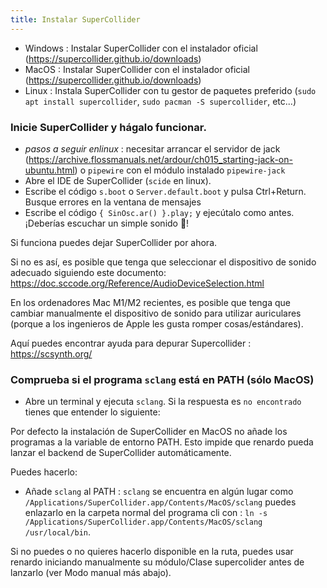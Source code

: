 ```yaml
---
title: Instalar SuperCollider
---
```


- Windows : Instalar SuperCollider con el instalador oficial (https://supercollider.github.io/downloads) 
- MacOS : Instalar SuperCollider con el instalador oficial (https://supercollider.github.io/downloads) 
- Linux : Instala SuperCollider con tu gestor de paquetes preferido (`sudo apt install supercollider`, `sudo pacman -S supercollider`, etc...)


### Inicie SuperCollider y hágalo funcionar.

- _pasos a seguir enlinux_ : necesitar arrancar el servidor de jack (https://archive.flossmanuals.net/ardour/ch015_starting-jack-on-ubuntu.html) o `pipewire` con el módulo instalado `pipewire-jack`
- Abre el IDE de SuperCollider  (`scide` en linux).
- Escribe el código `s.boot` o `Server.default.boot` y pulsa Ctrl+Return. Busque errores en la ventana de mensajes
- Escribe el código `{ SinOsc.ar() }.play;` y ejecútalo como antes. ¡Deberías escuchar un simple sonido 🎊!


Si funciona puedes dejar SuperCollider por ahora.

Si no es así, es posible que tenga que seleccionar el dispositivo de sonido adecuado siguiendo este documento: https://doc.sccode.org/Reference/AudioDeviceSelection.html

En los ordenadores Mac M1/M2 recientes, es posible que tenga que cambiar manualmente el dispositivo de sonido para utilizar auriculares (porque a los ingenieros de Apple les gusta romper cosas/estándares).

Aquí puedes encontrar ayuda para depurar Supercollider : https://scsynth.org/



### Comprueba si el programa `sclang` está en PATH (sólo MacOS)

- Abre un terminal y ejecuta `sclang`. Si la respuesta es `no encontrado` tienes que entender lo siguiente:

Por defecto la instalación de SuperCollider en MacOS no añade los programas a la variable de entorno PATH. Esto impide que renardo pueda lanzar el backend de SuperCollider automáticamente.

Puedes hacerlo:

- Añade `sclang` al PATH : `sclang` se encuentra en algún lugar como `/Applications/SuperCollider.app/Contents/MacOS/sclang` puedes enlazarlo en la carpeta normal del programa cli con : `ln -s /Applications/SuperCollider.app/Contents/MacOS/sclang /usr/local/bin`.

Si no puedes o no quieres hacerlo disponible en la ruta, puedes usar renardo iniciando manualmente su módulo/Clase supercolider antes de lanzarlo (ver Modo manual más abajo).